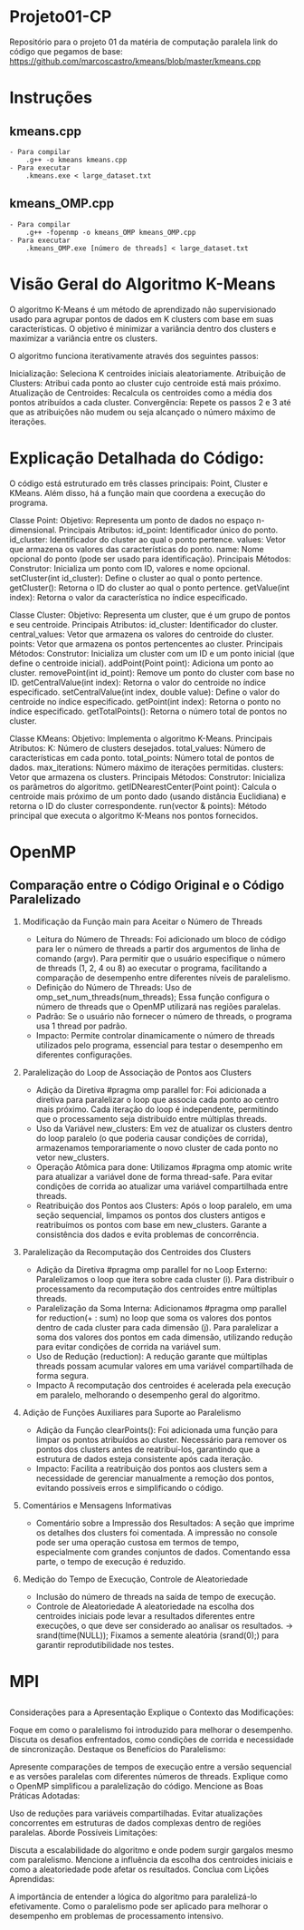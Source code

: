 # Projeto01-CP
Repositório para o projeto 01 da matéria de computação paralela
link do código que pegamos de base: https://github.com/marcoscastro/kmeans/blob/master/kmeans.cpp

# Instruções

## kmeans.cpp
    - Para compilar
        .g++ -o kmeans kmeans.cpp
    - Para executar
        .kmeans.exe < large_dataset.txt

## kmeans_OMP.cpp
    - Para compilar
        .g++ -fopenmp -o kmeans_OMP kmeans_OMP.cpp
    - Para executar
        .kmeans_OMP.exe [número de threads] < large_dataset.txt

# Visão Geral do Algoritmo K-Means

O algoritmo K-Means é um método de aprendizado não supervisionado usado para agrupar pontos de dados em K clusters com base em suas características. O objetivo é minimizar a variância dentro dos clusters e maximizar a variância entre os clusters.

O algoritmo funciona iterativamente através dos seguintes passos:

Inicialização: Seleciona K centroides iniciais aleatoriamente.
Atribuição de Clusters: Atribui cada ponto ao cluster cujo centroide está mais próximo.
Atualização de Centroides: Recalcula os centroides como a média dos pontos atribuídos a cada cluster.
Convergência: Repete os passos 2 e 3 até que as atribuições não mudem ou seja alcançado o número máximo de iterações.


# Explicação Detalhada do Código:
O código está estruturado em três classes principais: Point, Cluster e KMeans. Além disso, há a função main que coordena a execução do programa.

Classe Point:
Objetivo: Representa um ponto de dados no espaço n-dimensional.
    Principais Atributos:
        id_point: Identificador único do ponto.
        id_cluster: Identificador do cluster ao qual o ponto pertence.
        values: Vetor que armazena os valores das características do ponto.
        name: Nome opcional do ponto (pode ser usado para identificação).
    Principais Métodos:
        Construtor: Inicializa um ponto com ID, valores e nome opcional.
        setCluster(int id_cluster): Define o cluster ao qual o ponto pertence.
        getCluster(): Retorna o ID do cluster ao qual o ponto pertence.
        getValue(int index): Retorna o valor da característica no índice especificado.

Classe Cluster:
Objetivo: Representa um cluster, que é um grupo de pontos e seu centroide.
    Principais Atributos:
        id_cluster: Identificador do cluster.
        central_values: Vetor que armazena os valores do centroide do cluster.
        points: Vetor que armazena os pontos pertencentes ao cluster.
    Principais Métodos:
        Construtor: Inicializa um cluster com um ID e um ponto inicial (que define o centroide inicial).
        addPoint(Point point): Adiciona um ponto ao cluster.
        removePoint(int id_point): Remove um ponto do cluster com base no ID.
        getCentralValue(int index): Retorna o valor do centroide no índice especificado.
        setCentralValue(int index, double value): Define o valor do centroide no índice especificado.
        getPoint(int index): Retorna o ponto no índice especificado.
        getTotalPoints(): Retorna o número total de pontos no cluster.

Classe KMeans:
Objetivo: Implementa o algoritmo K-Means.
    Principais Atributos:
        K: Número de clusters desejados.
        total_values: Número de características em cada ponto.
        total_points: Número total de pontos de dados.
        max_iterations: Número máximo de iterações permitidas.
        clusters: Vetor que armazena os clusters.
    Principais Métodos:
        Construtor: Inicializa os parâmetros do algoritmo.
        getIDNearestCenter(Point point): Calcula o centroide mais próximo de um ponto dado (usando distância Euclidiana) e retorna o ID do cluster correspondente.
        run(vector<Point> & points): Método principal que executa o algoritmo K-Means nos pontos fornecidos.


# OpenMP
## Comparação entre o Código Original e o Código Paralelizado

1. Modificação da Função main para Aceitar o Número de Threads

    - Leitura do Número de Threads:
        Foi adicionado um bloco de código para ler o número de threads a partir dos argumentos de linha de comando (argv).
        Para permitir que o usuário especifique o número de threads (1, 2, 4 ou 8) ao executar o programa, facilitando a comparação de desempenho entre diferentes níveis de paralelismo.
    - Definição do Número de Threads:
        Uso de omp_set_num_threads(num_threads);
        Essa função configura o número de threads que o OpenMP utilizará nas regiões paralelas.
    - Padrão:
        Se o usuário não fornecer o número de threads, o programa usa 1 thread por padrão.
    - Impacto: 
        Permite controlar dinamicamente o número de threads utilizados pelo programa, essencial para testar o desempenho em diferentes configurações.

2. Paralelização do Loop de Associação de Pontos aos Clusters

    - Adição da Diretiva #pragma omp parallel for:
        Foi adicionada a diretiva para paralelizar o loop que associa cada ponto ao centro mais próximo.
        Cada iteração do loop é independente, permitindo que o processamento seja distribuído entre múltiplas threads.
    - Uso da Variável new_clusters:
        Em vez de atualizar os clusters dentro do loop paralelo (o que poderia causar condições de corrida), armazenamos temporariamente o novo cluster de cada ponto no vetor new_clusters.
    - Operação Atômica para done:
        Utilizamos #pragma omp atomic write para atualizar a variável done de forma thread-safe.
        Para evitar condições de corrida ao atualizar uma variável compartilhada entre threads.
    - Reatribuição dos Pontos aos Clusters:
        Após o loop paralelo, em uma seção sequencial, limpamos os pontos dos clusters antigos e reatribuímos os pontos com base em new_clusters.
        Garante a consistência dos dados e evita problemas de concorrência.

3. Paralelização da Recomputação dos Centroides dos Clusters

    - Adição da Diretiva #pragma omp parallel for no Loop Externo:
        Paralelizamos o loop que itera sobre cada cluster (i).
        Para distribuir o processamento da recomputação dos centroides entre múltiplas threads.
    - Paralelização da Soma Interna:
        Adicionamos #pragma omp parallel for reduction(+ : sum) no loop que soma os valores dos pontos dentro de cada cluster para cada dimensão (j).
        Para paralelizar a soma dos valores dos pontos em cada dimensão, utilizando redução para evitar condições de corrida na variável sum.
    - Uso de Redução (reduction):
        A redução garante que múltiplas threads possam acumular valores em uma variável compartilhada de forma segura.
    - Impacto
        A recomputação dos centroides é acelerada pela execução em paralelo, melhorando o desempenho geral do algoritmo.

4.  Adição de Funções Auxiliares para Suporte ao Paralelismo

    - Adição da Função clearPoints():
        Foi adicionada uma função para limpar os pontos atribuídos ao cluster.
        Necessário para remover os pontos dos clusters antes de reatribuí-los, garantindo que a estrutura de dados esteja consistente após cada iteração.
    - Impacto:
        Facilita a reatribuição dos pontos aos clusters sem a necessidade de gerenciar manualmente a remoção dos pontos, evitando possíveis erros e simplificando o código.

5. Comentários e Mensagens Informativas

    - Comentário sobre a Impressão dos Resultados:
        A seção que imprime os detalhes dos clusters foi comentada.
        A impressão no console pode ser uma operação custosa em termos de tempo, especialmente com grandes conjuntos de dados. Comentando essa parte, o tempo de execução é reduzido.

6. Medição do Tempo de Execução, Controle de Aleatoriedade

    - Inclusão do número de threads na saída de tempo de execução.
    - Controle de Aleatoriedade
        A aleatoriedade na escolha dos centroides iniciais pode levar a resultados diferentes entre execuções, o que deve ser considerado ao analisar os resultados. -> srand(time(NULL));
        Fixamos a semente aleatória (srand(0);) para garantir reprodutibilidade nos testes.




# MPI

##











Considerações para a Apresentação
Explique o Contexto das Modificações:

Foque em como o paralelismo foi introduzido para melhorar o desempenho.
Discuta os desafios enfrentados, como condições de corrida e necessidade de sincronização.
Destaque os Benefícios do Paralelismo:

Apresente comparações de tempos de execução entre a versão sequencial e as versões paralelas com diferentes números de threads.
Explique como o OpenMP simplificou a paralelização do código.
Mencione as Boas Práticas Adotadas:

Uso de reduções para variáveis compartilhadas.
Evitar atualizações concorrentes em estruturas de dados complexas dentro de regiões paralelas.
Aborde Possíveis Limitações:

Discuta a escalabilidade do algoritmo e onde podem surgir gargalos mesmo com paralelismo.
Mencione a influência da escolha dos centroides iniciais e como a aleatoriedade pode afetar os resultados.
Conclua com Lições Aprendidas:

A importância de entender a lógica do algoritmo para paralelizá-lo efetivamente.
Como o paralelismo pode ser aplicado para melhorar o desempenho em problemas de processamento intensivo.

